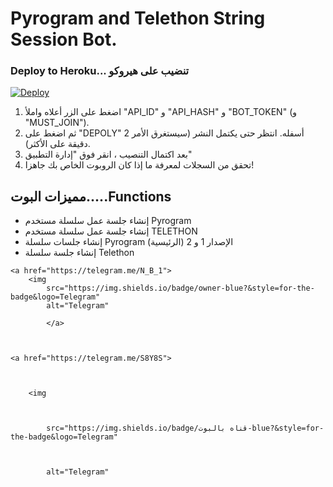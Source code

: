 # Pyrogram and Telethon String Session Bot.

### Deploy to Heroku... تنضيب على هيروكو

[![Deploy](https://www.herokucdn.com/deploy/button.svg)](https://heroku.com/deploy?template=https://github.com/ANES0H/string)

1. اضغط على الزر أعلاه واملأ "API_ID" و "API_HASH" و "BOT_TOKEN" (و "MUST_JOIN").
2. ثم اضغط على "DEPOLY" أسفله. انتظر حتى يكتمل النشر (سيستغرق الأمر 2 دقيقة على الأكثر).
3. بعد اكتمال التنصيب ، انقر فوق "إدارة التطبيق"
4. تحقق من السجلات لمعرفة ما إذا كان الروبوت الخاص بك جاهزا!


## مميزات البوت.....Functions

- إنشاء جلسة عمل سلسلة مستخدم Pyrogram
- إنشاء جلسة عمل سلسلة مستخدم TELETHON
- إنشاء جلسات سلسلة Pyrogram (الرئيسية) الإصدار 1 و 2
- إنشاء جلسة سلسلة Telethon
</a>



    <a href="https://telegram.me/N_B_1">
        <img
            src="https://img.shields.io/badge/owner-blue?&style=for-the-badge&logo=Telegram"
            alt="Telegram"
         
            </a>



    <a href="https://telegram.me/S8Y8S">



        <img



            src="https://img.shields.io/badge/قناه بالبوت-blue?&style=for-the-badge&logo=Telegram"



            alt="Telegram"
